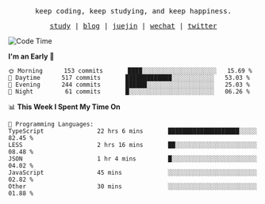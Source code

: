 <p align="center">
  <samp>
    <span>keep coding, keep studying, and keep happiness.</span>
  </samp>
</p>

<p align="center">
  <samp>
    <a href="https://github.com/ouduidui/fe-study">study</a> |
    <a href="https://deweyou.me">blog</a>  |
    <a href="https://juejin.cn/user/4309700183594366">juejin</a> |
    <a href="https://user-images.githubusercontent.com/54696834/165071004-6509e3f2-90c3-448c-9d92-3da42b0c2021.jpeg">wechat</a> |
    <a href="https://twitter.com/ouduidui">twitter</a>
  </samp>
</p>

<!--START_SECTION:waka-->
![Code Time](http://img.shields.io/badge/Code%20Time-2%2C481%20hrs%2017%20mins-blue)

**I'm an Early 🐤** 

```text
🌞 Morning      153 commits       ████░░░░░░░░░░░░░░░░░░░░░   15.69 % 
🌆 Daytime      517 commits       █████████████░░░░░░░░░░░░   53.03 % 
🌃 Evening      244 commits       ██████░░░░░░░░░░░░░░░░░░░   25.03 % 
🌙 Night         61 commits       █░░░░░░░░░░░░░░░░░░░░░░░░   06.26 % 

```


📊 **This Week I Spent My Time On** 

```text
💬 Programming Languages: 
TypeScript               22 hrs 6 mins       ████████████████████░░░░░   82.45 % 
LESS                     2 hrs 16 mins       ██░░░░░░░░░░░░░░░░░░░░░░░   08.48 % 
JSON                     1 hr 4 mins         █░░░░░░░░░░░░░░░░░░░░░░░░   04.02 % 
JavaScript               45 mins             ░░░░░░░░░░░░░░░░░░░░░░░░░   02.82 % 
Other                    30 mins             ░░░░░░░░░░░░░░░░░░░░░░░░░   01.88 % 

```


<!--END_SECTION:waka-->
